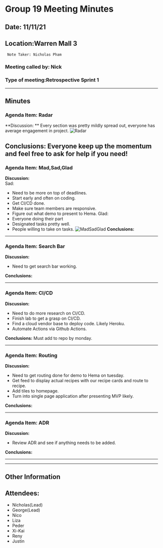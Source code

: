 # Group 19 Meeting Minutes #
## Date: 11/11/21 ##
## Location:Warren Mall 3  ##
     Note Taker: Nicholas Pham

### **Meeting called by: Nick** ###

### **Type of meeting:Retrospective Sprint 1**  ###
--------------------------------------

## Minutes ##

### Agenda Item: Radar  ###

**Discussion: **
 Every section was pretty mildly spread out, everyone has average engagement in project.
![Radar](https://user-images.githubusercontent.com/59597109/141407371-fcb0a36e-8073-4eb2-84f8-eee717c195b6.PNG)


**Conclusions:**
Everyone keep up the momentum and feel free to ask for help if you need!
-------

### Agenda Item: Mad,Sad,Glad ###

**Discussion:**  
Sad:
- Need to be more on top of deadlines.
- Start early and often on coding.
- Get CI/CD done.
- Make sure team members are responsive.
- Figure out what demo to present to Hema.
Glad:
- Everyone doing their part
- Designated tasks pretty well.
- People willing to take on tasks.
![MadSadGlad](https://user-images.githubusercontent.com/59597109/141407137-179a27d9-457f-447f-b16b-80066f50e3cc.PNG)
**Conclusions:**

-------

### Agenda Item: Search Bar ###

**Discussion:**  
- Need to get search bar working.


**Conclusions:**

-------
### Agenda Item: CI/CD ###

**Discussion:**  
- Need to do more research on CI/CD.
- Finish lab to get a grasp on CI/CD.
- Find a cloud vendor base to deploy code. Likely Heroku.
- Automate Actions via Github Actions.

**Conclusions:**
Must add to repo by monday.

-------
### Agenda Item: Routing ###

**Discussion:**  
- Need to get routing done for demo to Hema on tuesday.
- Get feed to display actual recipes with our recipe cards and route to recipe.
- Add tiles to homepage.
- Turn into single page application after presenting MVP likely.


**Conclusions:**

-------
### Agenda Item: ADR ###

**Discussion:**  
- Review ADR and see if anything needs to be added.



**Conclusions:**

-------

-----------------------------------


## Other Information ##


## Attendees: ##

- Nicholas(Lead) 
- George(Lead) 
- Nico 
- Liza 
- Peder 
- Xi-Kai 
- Reny
- Justin
